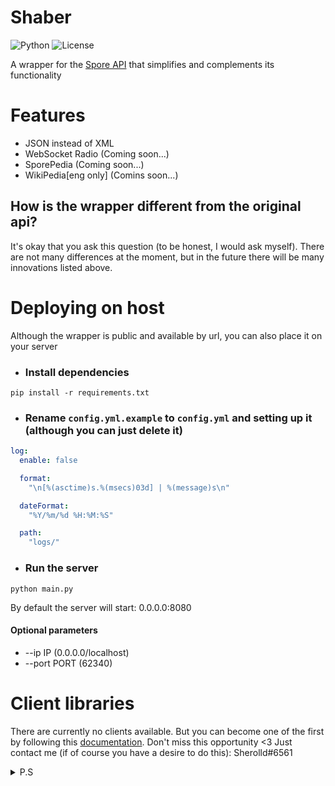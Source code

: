 # Shaber
![Python](https://img.shields.io/badge/Python-3.8%5E-blue.svg)
![License](https://img.shields.io/badge/license-MIT-green)

A wrapper for the [Spore API](http://www.spore.com/comm/samples) that simplifies and complements its functionality

# Features
- JSON instead of XML
- WebSocket Radio (Coming soon...)
- SporePedia (Coming soon...)
- WikiPedia[eng only] (Comins soon...)

## How is the wrapper different from the original api?
It's okay that you ask this question (to be honest, I would ask myself). There are not many differences at the moment, but in the future there will be many innovations listed above.

# Deploying on host
Although the wrapper is public and available by url, you can also place it on your server
- ### Install dependencies
```pip install -r requirements.txt```
- ### Rename `config.yml.example` to `config.yml` and setting up it (although you can just delete it)
```yml
log:
  enable: false

  format:
    "\n[%(asctime)s.%(msecs)03d] | %(message)s\n"

  dateFormat:
    "%Y/%m/%d %H:%M:%S"

  path:
    "logs/"
```
- ### Run the server
```python main.py```

By default the server will start: 0.0.0.0:8080

#### Optional parameters
* --ip IP (0.0.0.0/localhost)
* --port PORT (62340)

# Client libraries
There are currently no clients available. But you can become one of the first by following this [documentation](https://github.com/Sherolld/Shaber/blob/main/implementation.md). Don't miss this opportunity <3 Just contact me (if of course you have a desire to do this): Sherolld#6561

<details>
  <summary>P.S</summary>
    please don't look at the commits. i don't know how to use github or git, i just want to share code with people :D
</details>
